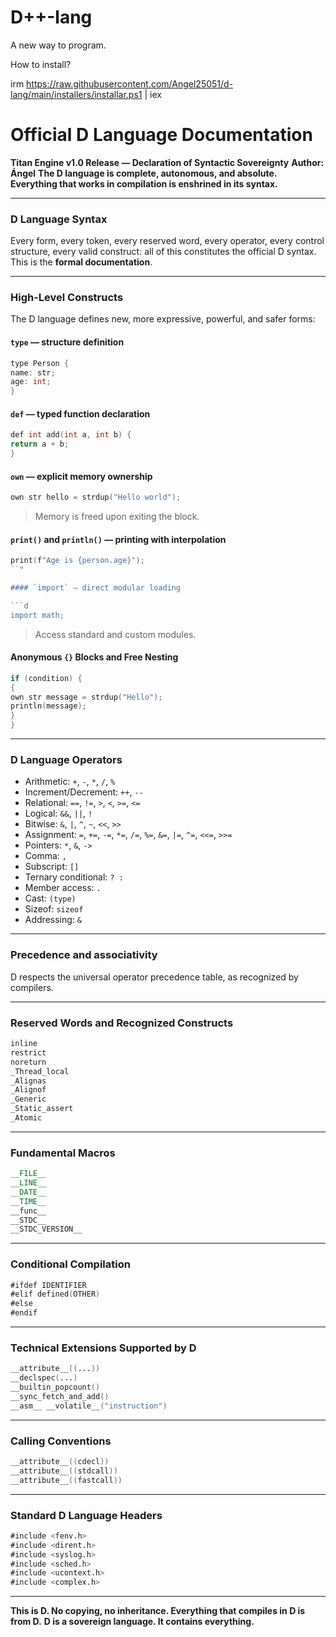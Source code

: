 # D++-lang
A new way to program.


How to install?

irm https://raw.githubusercontent.com/Angel25051/d-lang/main/installers/installar.ps1 | iex




# Official D Language Documentation

**Titan Engine v1.0 Release — Declaration of Syntactic Sovereignty**
**Author: Ángel**
**The D language is complete, autonomous, and absolute. Everything that works in compilation is enshrined in its syntax.**

---

### D Language Syntax

Every form, every token, every reserved word, every operator, every control structure, every valid construct: all of this constitutes the official D syntax. This is the **formal documentation**.

---

### High-Level Constructs

The D language defines new, more expressive, powerful, and safer forms:

#### `type` — structure definition

```d
type Person {
name: str;
age: int;
}
```

#### `def` — typed function declaration

```d
def int add(int a, int b) {
return a + b;
}
```

#### `own` — explicit memory ownership

```d
own str hello = strdup("Hello world");
```

> Memory is freed upon exiting the block.

#### `print()` and `println()` — printing with interpolation

```d
print(f"Age is {person.age}");
``"

#### `import` — direct modular loading

```d
import math;
```

> Access standard and custom modules.

#### Anonymous `{}` Blocks and Free Nesting

```d
if (condition) {
{
own ​​str message = strdup("Hello");
println(message);
}
}
```

---

### D Language Operators

* Arithmetic: `+`, `-`, `*`, `/`, `%`
* Increment/Decrement: `++`, `--`
* Relational: `==`, `!=`, `>`, `<`, `>=`, `<=`
* Logical: `&&`, `||`, `!`
* Bitwise: `&`, `|`, `^`, `~`, `<<`, `>>`
* Assignment: `=`, `+=`, `-=`, `*=`, `/=`, `%=`, `&=`, `|=`, `^=`, `<<=`, `>>=`
* Pointers: `*`, `&`, `->`
* Comma: `,`
* Subscript: `[]`
* Ternary conditional: `? :`
* Member access: `.`
* Cast: `(type)`
* Sizeof: `sizeof`
* Addressing: `&`

---

### Precedence and associativity

D respects the universal operator precedence table, as recognized by compilers.

---

### Reserved Words and Recognized Constructs

```d
inline
restrict
noreturn
_Thread_local
_Alignas
_Alignof
_Generic
_Static_assert
_Atomic
```

---

### Fundamental Macros

```d
__FILE__
__LINE__
__DATE__
__TIME__
__func__
__STDC__
__STDC_VERSION__
```

---

### Conditional Compilation

```d
#ifdef IDENTIFIER
#elif defined(OTHER)
#else
#endif
```

---

### Technical Extensions Supported by D

```d
__attribute__((...))
__declspec(...)
__builtin_popcount()
__sync_fetch_and_add()
__asm__ __volatile__("instruction")
```

---

### Calling Conventions

```d
__attribute__((cdecl))
__attribute__((stdcall))
__attribute__((fastcall))
```

---

### Standard D Language Headers

```d
#include <fenv.h>
#include <dirent.h>
#include <syslog.h>
#include <sched.h>
#include <ucontext.h>
#include <complex.h>
```

---

**This is D. No copying, no inheritance. Everything that compiles in D is from D.**
**D is a sovereign language. It contains everything.**
